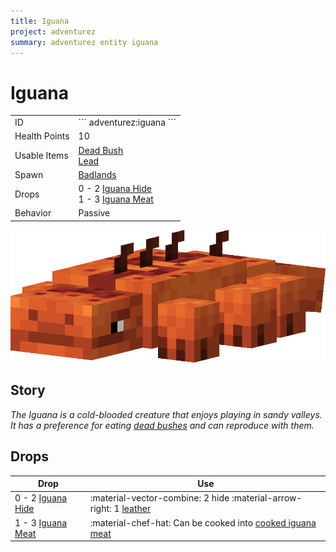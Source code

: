 ```yaml
---
title: Iguana
project: adventurez
summary: adventurez entity iguana
---
```

# Iguana
<div class="combi">
<div class="divthing">
<table class="tablething">
    <tbody>
        <tr>
            <td class="first-column">ID</td>
            <td class="second-column">
            ```
            adventurez:iguana
            ```
            </td>
        </tr>
        <tr id="linear-top">
            <td class="first-column">Health Points</td>
            <td class="second-column">10</td>
        </tr>
        <tr id="linear-top">
            <td class="first-column">Usable Items</td>
            <td class="second-column"><a href="https://minecraft.fandom.com/wiki/Dead_Bush" target="_blank">Dead Bush</a><br><a href="https://minecraft.fandom.com/wiki/Lead" target="_blank">Lead</a></td>
        </tr>
        <tr id="linear-top">
            <td class="first-column">Spawn</td>
            <td class="second-column"><a href="https://minecraft.fandom.com/wiki/Badlands" target="_blank">Badlands</a></td>
        </tr>
        <tr id="linear-top">
            <td class="first-column">Drops</td>
            <td class="second-column">0 - 2 <a href="../../Items/Iguana_Hide/">Iguana Hide</a><br>1 - 3 <a href="../../Items/Iguana_Meat/">Iguana Meat</a></td>
        </tr>
        <tr id="linear-top">
            <td class="first-column">Behavior</td>
            <td class="second-column">Passive</td>
        </tr>
    </tbody>
</table>
</div>
<div class="div-img-center">
<img src="../../../../assets/adventurez/entities/iguana.png" loading="lazy" />
</div>
</div>

## Story

*The Iguana is a cold-blooded creature that enjoys playing in sandy valleys. It has a preference for eating <a href="https://minecraft.fandom.com/wiki/Dead_Bush" target="_blank">dead bushes</a> and can reproduce with them.*

## Drops
| Drop | Use |
| --- | --- |
| 0 - 2 <a href="../../Items/Iguana_Hide/">Iguana Hide</a> | :material-vector-combine: 2 hide :material-arrow-right: 1 <a href="https://minecraft.fandom.com/wiki/Leather" target="_blank">leather</a> |
| 1 - 3 <a href="../../Items/Iguana_Meat/">Iguana Meat</a> | :material-chef-hat: Can be cooked into <a href="../../Items/Cooked_Iguana_Meat/">cooked iguana meat</a> |